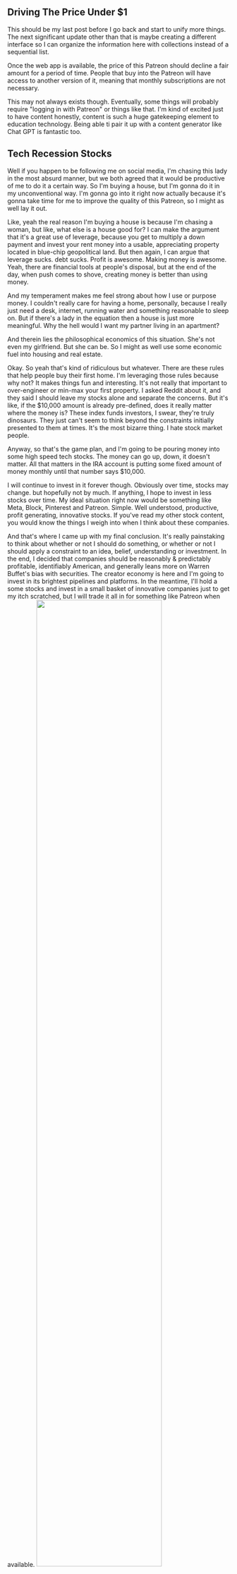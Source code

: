 ## Driving The Price Under $1

This should be my last post before I go back and start to unify more things. The next significant update other than that is maybe creating a different interface so I can organize the information here with collections instead of a sequential list.

Once the web app is available, the price of this Patreon should decline a fair amount for a period of time. People that buy into the Patreon will have access to another version of it, meaning that monthly subscriptions are not necessary.

This may not always exists though. Eventually, some things will probably require "logging in with Patreon" or things like that. I'm kind of excited just to have content honestly, content is such a huge gatekeeping element to education technology. Being able ti pair it up with a content generator like Chat GPT is fantastic too.

## Tech Recession Stocks

Well if you happen to be following me on social media, I'm chasing this lady in the most absurd manner, but we both agreed that it would be productive of me to do it a certain way. So I'm buying a house, but I'm gonna do it in my unconventional way. I'm gonna go into it right now actually because it's gonna take time for me to improve the quality of this Patreon, so I might as well lay it out.

Like, yeah the real reason I'm buying a house is because I'm chasing a woman, but like, what else is a house good for? I can make the argument that it's a great use of leverage, because you get to multiply a down payment and invest your rent money into a usable, appreciating property located in blue-chip geopolitical land. But then again, I can argue that leverage sucks. debt sucks. Profit is awesome. Making money is awesome. Yeah, there are financial tools at people's disposal, but at the end of the day, when push comes to shove, creating money is better than using money.

And my temperament makes me feel strong about how I use or purpose money. I couldn't really care for having a home, personally, because I really just need a desk, internet, running water and something reasonable to sleep on. But if there's a lady in the equation then a house is just more meaningful. Why the hell would I want my partner living in an apartment?

And therein lies the philosophical economics of this situation. She's not even my girlfriend. But she can be. So I might as well use some economic fuel into housing and real estate.

Okay. So yeah that's kind of ridiculous but whatever. There are these rules that help people buy their first home. I'm leveraging those rules because why not? It makes things fun and interesting. It's not really that important to over-engineer or min-max your first property. I asked Reddit about it, and they said I should leave my stocks alone and separate the concerns. But it's like, if the $10,000 amount is already pre-defined, does it really matter where the money is? These index funds investors, I swear, they're truly dinosaurs. They just can't seem to think beyond the constraints initially presented to them at times. It's the most bizarre thing. I hate stock market people.

Anyway, so that's the game plan, and I'm going to be pouring money into some high speed tech stocks. The money can go up, down, it doesn't matter. All that matters in the IRA account is putting some fixed amount of money monthly until that number says $10,000.

I will continue to invest in it forever though. Obviously over time, stocks may change. but hopefully not by much. If anything, I hope to invest in less stocks over time. My ideal situation right now would be something like Meta, Block, Pinterest and Patreon. Simple. Well understood, productive, profit generating, innovative stocks. If you've read my other stock content, you would know the things I weigh into when I think about these companies.

And that's where I came up with my final conclusion. It's really painstaking to think about whether or not I should do something, or whether or not I should apply a constraint to an idea, belief, understanding or investment. In the end, I decided that companies should be reasonably & predictably profitable, identifiably American, and generally leans more on Warren Buffet's bias with securities. The creator economy is here and I'm going to invest in its brightest pipelines and platforms. In the meantime, I'll hold a some stocks and invest in a small basket of innovative companies just to get my itch scratched, but I will trade it all in for something like Patreon when available.
<img width="75%" src="https://c10.patreonusercontent.com/4/patreon-media/p/post/77404043/976f05c2f082436b91900a958b5c3e1b/eyJ3Ijo4MjB9/1.png?token-time=1675641600&token-hash=H0GmLEHxkxu7O3lm5111ZhUiQlu1sVN7O_x4fHOPfAg%3D">

Ultimately, after years of decisions and solving for time-spent-looking-at-stocks, my final thought process sorted was Buffet's explanation of his investment in Coca Cola. The brand is iconic and its unit economics is dead simple to understand. It's a pretty amazing example of mastery of micro and macro economic parts of business. I think the same could be said about creator economies. Well, if I had a piece of advice to give you, I would spend an order of magnitude more amount of time understanding the thought process and execution of Warren Buffet and Charlie Munger.

With all that being said, if you decide to use my portfolio as research inspiration, it is meant to be component-like. So a more conservative approach to something like Meta would be Apple. A more conservative approach to something like Block would be Bank of America or Visa. A more conservative approach to Pinterest would be Google. You get the point.

Current:
<img width="75%" src="https://c10.patreonusercontent.com/4/patreon-media/p/post/77404043/bf2f7c5de8c6490b81b9967940748c35/eyJ3Ijo4MjB9/1.png?token-time=1675641600&token-hash=tfv41tpbH2MFtO5BqLvmzdM_-09vEHx-MZ6LukDSSZ0%3D" />

When patreon is available:
<img width="75%" src="https://c10.patreonusercontent.com/4/patreon-media/p/post/77404043/11708bde7c094e4ebedb5d368d53ea9f/eyJ3Ijo4MjB9/1.png?token-time=1675641600&token-hash=v2-_HOcJRYxXWWhMTq62KbxDIrj0uEp8mFHpgOawits%3D" />
